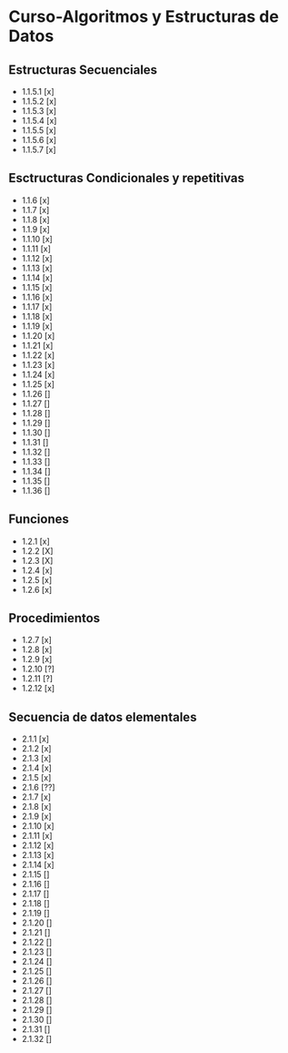 # Curso-Algoritmos y Estructuras de Datos
## Estructuras Secuenciales
- 1.1.5.1 [x]
- 1.1.5.2 [x]
- 1.1.5.3 [x]
- 1.1.5.4 [x]
- 1.1.5.5 [x]
- 1.1.5.6 [x]
- 1.1.5.7 [x]

## Esctructuras Condicionales y repetitivas
- 1.1.6 [x]
- 1.1.7 [x]
- 1.1.8 [x]
- 1.1.9 [x]
- 1.1.10 [x]
- 1.1.11 [x]
- 1.1.12 [x]
- 1.1.13 [x]
- 1.1.14 [x]
- 1.1.15 [x]
- 1.1.16 [x]
- 1.1.17 [x]
- 1.1.18 [x]
- 1.1.19 [x]
- 1.1.20 [x]
- 1.1.21 [x]
- 1.1.22 [x]
- 1.1.23 [x]
- 1.1.24 [x]
- 1.1.25 [x]
- 1.1.26 []
- 1.1.27 []
- 1.1.28 []
- 1.1.29 []
- 1.1.30 []
- 1.1.31 []
- 1.1.32 []
- 1.1.33 []
- 1.1.34 []
- 1.1.35 []
- 1.1.36 []

## Funciones
- 1.2.1 [x]
- 1.2.2 [X]
- 1.2.3 [X]
- 1.2.4 [x]
- 1.2.5 [x]
- 1.2.6 [x]

## Procedimientos
- 1.2.7 [x]
- 1.2.8 [x]
- 1.2.9 [x]
- 1.2.10 [?]
- 1.2.11 [?]
- 1.2.12 [x]

## Secuencia de datos elementales
- 2.1.1 [x]
- 2.1.2 [x]
- 2.1.3 [x]
- 2.1.4 [x]
- 2.1.5 [x]
- 2.1.6 [??]
- 2.1.7 [x]
- 2.1.8 [x]
- 2.1.9 [x]
- 2.1.10 [x]
- 2.1.11 [x]
- 2.1.12 [x]
- 2.1.13 [x]
- 2.1.14 [x]
- 2.1.15 []
- 2.1.16 []
- 2.1.17 []
- 2.1.18 []
- 2.1.19 []
- 2.1.20 []
- 2.1.21 []
- 2.1.22 []
- 2.1.23 []
- 2.1.24 []
- 2.1.25 []
- 2.1.26 []
- 2.1.27 []
- 2.1.28 []
- 2.1.29 []
- 2.1.30 []
- 2.1.31 []
- 2.1.32 []

